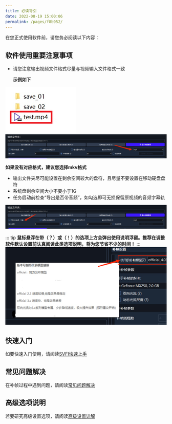 ```yaml
---
title: 必读导引
date: 2022-08-19 15:00:06
permalink: /pages/f8b952/
---
```


在您正式使用软件前，请您务必阅读以下内容：

## 软件使用重要注意事项

- 请您注意输出视频文件格式尽量与视频输入文件格式一致
  
   **示例如下**

![img](/Statics/UserGuide/1.png)
![img](/Statics/UserGuide/2.png)

  **如果没有对应格式，建议您选择mkv格式**

- 输出文件夹尽可能设置在剩余空间较大的盘符，且尽量不要设置在移动硬盘盘符
- 系统盘剩余空间大小不要小于1G
- 任务启动前检查“导出是否带音频”，如勾选即可无损保留原视频的音频字幕轨

![img](/Statics/UserGuide/3.png)

::: tip
**鼠标悬浮在带（？）或（！）的选项上方会弹出使用说明浮窗。推荐在调整软件默认设置前认真阅读此类选项说明，将为您节省不少的时间！**
:::
![img](/Statics/UserGuide/4.png)

## 快速入门

如要快速入门使用，请阅读[SVFI快速上手](/pages/0e988c)

## 常见问题解决

在补帧过程中遇到问题，请阅读[常见问题解决](/pages/9cc27d)

## 高级选项说明

若要研究高级设置选项，请阅读[高级设置详解](/pages/052617/)


